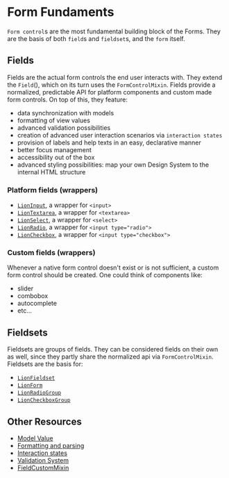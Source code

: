 # Form Fundaments

`Form control`s are the most fundamental building block of the Forms. They are the basis of
both `field`s and `fieldset`s, and the `form` itself.

## Fields

Fields are the actual form controls the end user interacts with.
They extend the `Field`(), which on its turn uses the `FormControlMixin`.
Fields provide a normalized, predictable API for platform components and custom made form controls.
On top of this, they feature:

- data synchronization with models
- formatting of view values
- advanced validation possibilities
- creation of advanced user interaction scenarios via `interaction states`
- provision of labels and help texts in an easy, declarative manner
- better focus management
- accessibility out of the box
- advanced styling possibilities: map your own Design System to the internal HTML structure

### Platform fields (wrappers)

- [`LionInput`](../../input/), a wrapper for `<input>`
- [`LionTextarea`](../../textarea/), a wrapper for `<textarea>`
- [`LionSelect`](../../select/), a wrapper for `<select>`
- [`LionRadio`](../../radio/), a wrapper for `<input type="radio">`
- [`LionCheckbox`](../../checkbox/), a wrapper for `<input type="checkbox">`

### Custom fields (wrappers)

Whenever a native form control doesn't exist or is not sufficient, a custom form control should
be created. One could think of components like:

- slider
- combobox
- autocomplete
- etc...

## Fieldsets

Fieldsets are groups of fields. They can be considered fields on their own as well, since they
partly share the normalized api via `FormControlMixin`.
Fieldsets are the basis for:

- [`LionFieldset`](../../fieldset/)
- [`LionForm`](../../form/)
- [`LionRadioGroup`](../../radio-group/)
- [`LionCheckboxGroup`](../../checkbox-group/)

## Other Resources

<!-- TODO: - [`FormControlMixin`] () -->
<!-- TODO: - [`LionField`] () -->
- [Model Value](./ModelValue.md)
- [Formatting and parsing](./FormattingAndParsing.md)
- [Interaction states](./InteractionStates.md)
- [Validation System](../../validate/docs/ValidationSystem.md)
- [FieldCustomMixin](./FieldCustomMixin.md)
<!-- TODO: - [`FocusMixin`] (/FocusMixin.md) -->
